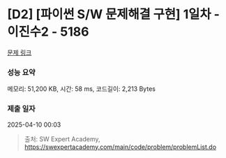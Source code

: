 # [D2] [파이썬 S/W 문제해결 구현] 1일차 - 이진수2 - 5186 

[문제 링크](https://swexpertacademy.com/main/code/problem/problemDetail.do?contestProbId=AWTtj7GqeAgDFAVT) 

### 성능 요약

메모리: 51,200 KB, 시간: 58 ms, 코드길이: 2,213 Bytes

### 제출 일자

2025-04-10 00:03



> 출처: SW Expert Academy, https://swexpertacademy.com/main/code/problem/problemList.do
